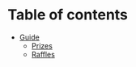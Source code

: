 # Table of contents

* [Guide](README.md)
  * [Prizes](docs/prizes.md)
  * [Raffles](docs/raffles.md)
